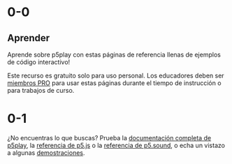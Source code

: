 # 0-0

## Aprender

Aprende sobre p5play con estas páginas de referencia llenas de ejemplos de código interactivo!

Este recurso es gratuito solo para uso personal. Los educadores deben ser [miembros PRO](../pro) para usar estas páginas durante el tiempo de instrucción o para trabajos de curso.

# 0-1

¿No encuentras lo que buscas? Prueba la [documentación completa de p5play](/docs/Sprite.html), la [referencia de p5.js](https://p5js.org/reference/) o la [referencia de p5.sound](https://p5js.org/reference/#/libraries/p5.sound), o echa un vistazo a algunas [demostraciones](https://openprocessing.org/user/350295?o=35&view=sketches).
